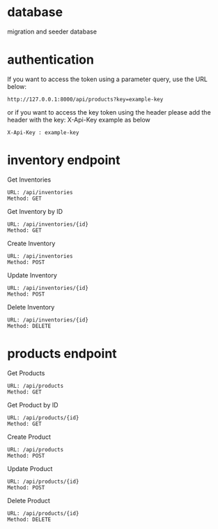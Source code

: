 # database

migration and seeder database

# authentication

If you want to access the token using a parameter query, use the URL below:

```
http://127.0.0.1:8000/api/products?key=example-key
```

or if you want to access the key token using the header please add the header with the key: X-Api-Key example as below

```
X-Api-Key : example-key
```

# inventory endpoint

Get Inventories

```
URL: /api/inventories
Method: GET
```

Get Inventory by ID

```
URL: /api/inventories/{id}
Method: GET
```

Create Inventory

```
URL: /api/inventories
Method: POST
```

Update Inventory

```
URL: /api/inventories/{id}
Method: POST
```

Delete Inventory

```
URL: /api/inventories/{id}
Method: DELETE
```

# products endpoint

Get Products

```
URL: /api/products
Method: GET
```

Get Product by ID

```
URL: /api/products/{id}
Method: GET
```

Create Product

```
URL: /api/products
Method: POST
```

Update Product

```
URL: /api/products/{id}
Method: POST
```

Delete Product

```
URL: /api/products/{id}
Method: DELETE
```
